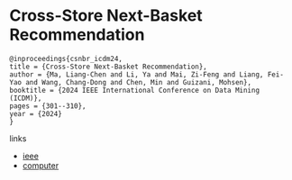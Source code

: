 # Cross-Store Next-Basket Recommendation

```
@inproceedings{csnbr_icdm24,
title = {Cross-Store Next-Basket Recommendation},
author = {Ma, Liang-Chen and Li, Ya and Mai, Zi-Feng and Liang, Fei-Yao and Wang, Chang-Dong and Chen, Min and Guizani, Mohsen},
booktitle = {2024 IEEE International Conference on Data Mining (ICDM)},
pages = {301--310},
year = {2024}
}
```

links
- [ieee](https://doi.org/10.1109/ICDM59182.2024.00037)
- [computer](https://doi.ieeecomputersociety.org/10.1109/ICDM59182.2024.00037)
